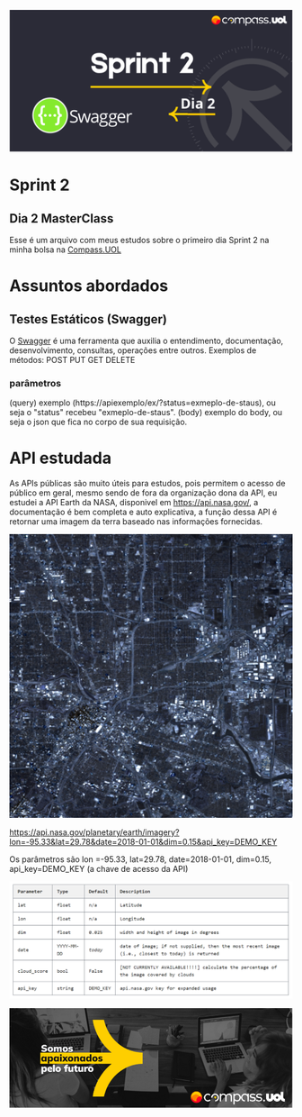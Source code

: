 ![Sprint 2, dia 2](img/readMeImg/S2d2Banner.svg)


# Sprint 2
## Dia 2 MasterClass

Esse é um arquivo com meus estudos sobre o primeiro dia Sprint 2 na minha bolsa na [Compass.UOL](https://compass.uol/en/about-us/)


# Assuntos abordados

## Testes Estáticos (Swagger)
O [Swagger](https://swagger.io/) é uma ferramenta que auxilia o entendimento, documentação, desenvolvimento, consultas, operações entre outros.
Exemplos de métodos:
POST
PUT
GET
DELETE


### parâmetros
(query) exemplo (https://apiexemplo/ex/?status=exmeplo-de-staus), ou seja o "status" recebeu "exmeplo-de-staus".
(body) exemplo do body, ou seja o json que fica no corpo de sua requisição.


# API estudada
As APIs públicas são muito úteis para estudos, pois permitem o acesso de público em geral, mesmo sendo de fora da organização dona da API, eu estudei a API Earth da NASA, disponivel em https://api.nasa.gov/, a documentação é bem completa e auto explicativa, a função dessa API é retornar uma imagem da terra baseado nas informações fornecidas.

![Exemplo de Resposta da API](img/apinasaimg.png)

https://api.nasa.gov/planetary/earth/imagery?lon=-95.33&lat=29.78&date=2018-01-01&dim=0.15&api_key=DEMO_KEY

Os parâmetros são lon =-95.33, lat=29.78, date=2018-01-01, dim=0.15, api_key=DEMO_KEY (a chave de acesso da API)

![Parametros](img/apinasa.png)


![Rodapé](img/readMeImg/rodape.png)